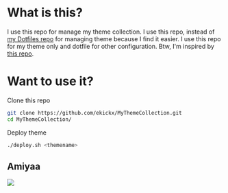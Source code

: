 # What is this?

I use this repo for manage my theme collection. I use this repo, instead of [my Dotfiles repo](https://github.com/ekickx/Dotfiles) for managing theme because I find it easier. I use this repo for my theme only and dotfile for other configuration. Btw, I'm inspired by [this repo](https://github.com/reorr/my-theme-collection).

# Want to use it?

Clone this repo

```bash
git clone https://github.com/ekickx/MyThemeCollection.git
cd MyThemeCollection/
```

Deploy theme

```bash
./deploy.sh <themename>
```

## Amiyaa

![](https://raw.githubusercontent.com/ekickx/MyThemeCollection/master/.screenshot/Amiyaa.png?token=AGKAJVQ4SVR4TXSK2I4WCRC6LSRWA)
